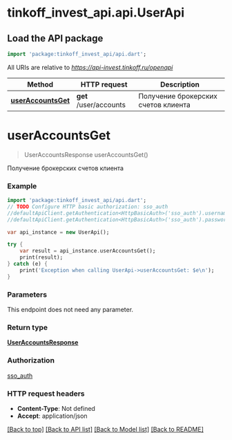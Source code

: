 # tinkoff_invest_api.api.UserApi

## Load the API package
```dart
import 'package:tinkoff_invest_api/api.dart';
```

All URIs are relative to *https://api-invest.tinkoff.ru/openapi*

Method | HTTP request | Description
------------- | ------------- | -------------
[**userAccountsGet**](UserApi.md#useraccountsget) | **get** /user/accounts | Получение брокерских счетов клиента


# **userAccountsGet**
> UserAccountsResponse userAccountsGet()

Получение брокерских счетов клиента

### Example 
```dart
import 'package:tinkoff_invest_api/api.dart';
// TODO Configure HTTP basic authorization: sso_auth
//defaultApiClient.getAuthentication<HttpBasicAuth>('sso_auth').username = 'YOUR_USERNAME'
//defaultApiClient.getAuthentication<HttpBasicAuth>('sso_auth').password = 'YOUR_PASSWORD';

var api_instance = new UserApi();

try { 
    var result = api_instance.userAccountsGet();
    print(result);
} catch (e) {
    print('Exception when calling UserApi->userAccountsGet: $e\n');
}
```

### Parameters
This endpoint does not need any parameter.

### Return type

[**UserAccountsResponse**](UserAccountsResponse.md)

### Authorization

[sso_auth](../README.md#sso_auth)

### HTTP request headers

 - **Content-Type**: Not defined
 - **Accept**: application/json

[[Back to top]](#) [[Back to API list]](../README.md#documentation-for-api-endpoints) [[Back to Model list]](../README.md#documentation-for-models) [[Back to README]](../README.md)

